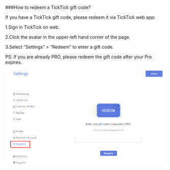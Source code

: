 ###How to redeem a TickTick gift code?

If you have a TickTick gift code, please redeem it via TickTick web app:

1.Sign in TickTick on web.

2.Click the avatar in the upper-left hand corner of the page.

3.Select “Settings” > “Redeem” to enter a gift code.

PS: If you are already PRO, please redeem the gift code after your Pro expires.

![](redeem.png)
